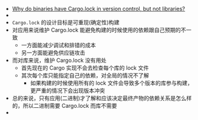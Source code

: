 - [Why do binaries have Cargo.lock in version control, but not libraries?](https://doc.rust-lang.org/cargo/faq.html#why-do-binaries-have-cargolock-in-version-control-but-not-libraries)
-
- `Cargo.lock` 的设计目标是可重现(确定性)构建
- 对应用来说维护 Cargo.lock 能避免构建的时候使用的依赖跟自己预期的不一致
	- 一方面能减少调试和排错的成本
	- 另一方面能避免供应链攻击
- 而对库来说，维护 Cargo.lock 没有用处
	- 首先现在的 Cargo 实现不会去检查每个库的 lock 文件
	- 其次每个库只能指定自己的依赖，对全局的情况不了解
		- 如果构建的时候使用所有的 lock 文件会导致多个版本的库参与构建，更严重的情况下会出现版本冲突
- 总的来说，只有应用(二进制)才了解和应该决定最终产物的依赖关系是怎么样的，所以二进制需要 Cargo.lock 而库不需要
-